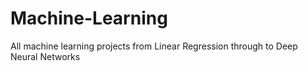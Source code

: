 # Machine-Learning
All machine learning projects from Linear Regression through to Deep Neural Networks
